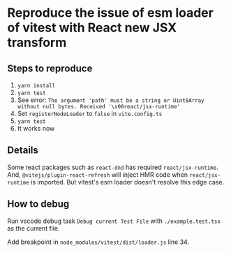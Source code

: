 # Reproduce the issue of esm loader of vitest with React new JSX transform

## Steps to reproduce

1. `yarn install`
2. `yarn test`
3. See error: `The argument 'path' must be a string or Uint8Array without null bytes. Received '\x00react/jsx-runtime'`
4. Set `registerNodeLoader` to `false` in `vite.config.ts`
5. `yarn test`
6. It works now

## Details

Some react packages such as `react-dnd` has required `react/jsx-runtime`. And, `@vitejs/plugin-react-refresh` will inject HMR code when `react/jsx-runtime` is imported. But vitest's esm loader doesn't resolve this edge case.

## How to debug

Run vscode debug task `Debug current Test File` with `./example.test.tsx` as the current file.

Add breakpoint in `node_modules/vitest/dist/loader.js` line 34.

